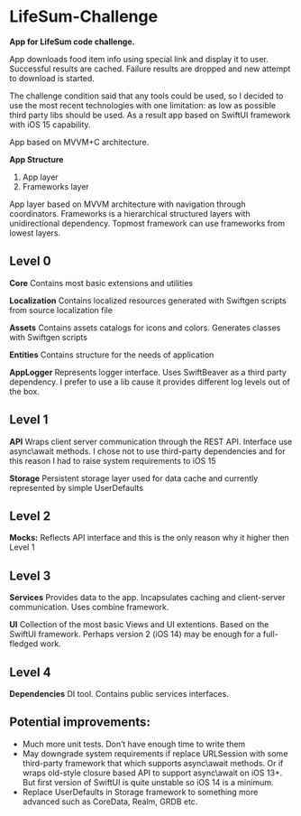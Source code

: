 
# LifeSum-Challenge

**App for LifeSum code challenge.**

App downloads food item info using special link and display it to user. Successful results are cached. Failure results are dropped and new attempt to download is started.

The challenge condition said that any tools could be used, so I decided to use the most recent technologies with one limitation: as low as possible third party libs should be used.
As a result app based on SwiftUI framework with iOS 15 capability. 

App based on MVVM+C architecture. 

**App Structure**
 1. App layer 
 2. Frameworks layer

App layer based on MVVM architecture with navigation through coordinators.
Frameworks is a hierarchical structured layers with unidirectional dependency. Topmost framework can use frameworks from lowest layers.

## Level 0
**Core** 
Contains most basic extensions and utilities

**Localization**
Contains localized resources generated with Swiftgen scripts from source localization file

**Assets**
Contains assets catalogs for icons and colors. Generates classes with Swiftgen scripts

**Entities**
Contains structure for the needs of application

**AppLogger**
Represents logger interface. Uses SwiftBeaver as a third party dependency. I prefer to use a lib cause it provides different log levels out of the box.

## Level 1

**API**
Wraps client server communication through the REST API. Interface use async\await methods. I chose not to use third-party dependencies and for this reason I had to raise system requirements to iOS 15

**Storage**
Persistent storage layer used for data cache and currently represented by simple UserDefaults

## Level 2

**Mocks:**
Reflects API interface and this is the only reason why it higher then Level 1

## Level 3

**Services**
Provides data to the app. Incapsulates caching and client-server communication. Uses combine framework.

**UI**
Collection of the most basic Views and UI extentions. Based on the SwiftUI framework. Perhaps version 2 (iOS 14) may be enough for a full-fledged work.

## Level 4

**Dependencies**
DI tool. Contains public services interfaces.

## Potential improvements:
- Much more unit tests. Don’t have enough time to write them
- May downgrade system requirements if replace URLSession with some third-party framework that which supports async\await methods. Or if wraps old-style closure based API to support async\await on iOS 13+. But first version of SwiftUI is quite unstable so iOS 14 is a minimum.
- Replace UserDefaults in Storage framework to something more advanced such as CoreData, Realm, GRDB etc.
